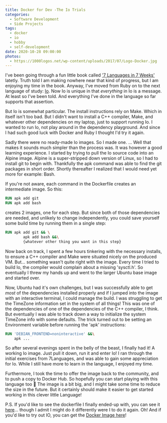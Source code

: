 ```yaml
---
title: Docker for Dev -The Io Trials
categories:
  - Software Development
  - Side Projects
tags:
  - docker
  - io
  - hobby
  - self-development
date: 2020-10-28 09:00:00
photos:
  - https://1000logos.net/wp-content/uploads/2017/07/Logo-Docker.jpg
---
```


I've been going through a fun little book called ['7 Languages in 7 Weeks'](https://www.amazon.com/Seven-Languages-Weeks-Programming-Programmers/dp/193435659X) latetly. Truth told I am making nowhere near that kind of progress, but I am enjoying my time in the book. Anyway, I've moved from Ruby on to the next language of study: [Io](https://iolanguage.org/). Now Io is unique in that _everything_ in Io is a message. At least so I've been told. And everything I've done in the language so far supports that assertion.

But Io is somewhat particular. The install instructions rely on Make. Which in itself isn't too bad. But I didn't want to install a C++ compiler, Make, and whatever other dependencies on my laptop, just to support running Io. I wanted to run Io, not play around in the dependency playground. And since I had such good luck with Docker and Ruby I thought I'd try it again.

Sadly there were no ready-made Io images. So I made one. ... Well that makes it sounds much simpler than the process was. It was however a good learning experience. I started by trying to pull the Io source code into an Alpine image. Alpine is a super-stripped down version of Linux, so I had to install git to begin with. Thankfully the apk command was able to find the git packages in short order. Shortly thereafter I realized that I would need yet more for example: Bash.

If you're not aware, each command in the Dockerfile creates an intermediate image. So this:

```dockerfile
RUN apk add git
RUN apk add bash
```

creates 2 images, one for each step. But since both of those dependencies are needed, and unlikely to change independently, you could save yourself some build time by running them in a single step:

```dockerfile
RUN apk add git && \
        apk add bash &&\
        {whatever other thing you want in this step}
```

Now back on track, I spent a few hours tinkering with the necessary installs, to ensure a C++ compiler and Make were situated nicely on the produced VM. But... something wasn't quite right with the image. Every time I tried to build Io, the compiler would complain about a missing 'sysctl.h'. So eventually I threw my hands up and went to the larger Ubuntu base image and started over.

Now, Ubuntu had it's own challenges, but I was successfully able to get _most_ of the dependencies installed properly and if I jumped into the image with an interactive terminal, I could manage the build. I was struggling to get the TimeZone information set in the system of all things! This was one of the dependencies of one of the dependencies of the C++ compiler, I think. But eventually I was able to track down a way to initialize the system TimeZone info with some defaults. The trick turned out to be setting an Environment variable before running the 'apk' instructions:

```dockerfile
RUN 'DEBIAN_FRONTEND=noninteractive' &&\
    apk ...
```

So after several evenings spent in the belly of the beast, I finally had it! A working Io image. Just pull it down, run it and enter Io! I ran through the initial exercises from 7Languages, and was able to gain some appreciation for Io. While I still have more to learn in the language, I enjoyed my time.

Furthermore, I took the time to offer the image back to the community, and to push a copy to Docker Hub. So hopefully you can start playing with this language too 🙂 The image is a bit big, and I might take some time to reduce the size in the future. But it certainly should make it easier to get started working in this clever little Language!

P.S. If you'd like to see the dockerfile I finally ended-up with, you can see it [here](https://github.com/IoLanguage/io/blob/master/tools/docker/Dockerfile)... though I admit I might do it differently were I to do it again. Oh! And if you'd like to try out IO, you can get the [Docker Image here](https://hub.docker.com/repository/docker/djscheuf/io)!
